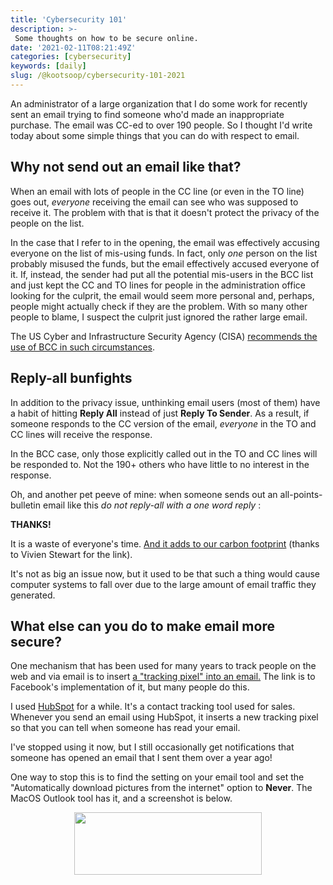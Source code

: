 ```yaml
---
title: 'Cybersecurity 101'
description: >-
 Some thoughts on how to be secure online.
date: '2021-02-11T08:21:49Z'
categories: [cybersecurity]
keywords: [daily]
slug: /@kootsoop/cybersecurity-101-2021
---
```


An administrator of a large organization that I do some work for recently sent an email trying to find someone who'd made an inappropriate purchase.  The email was CC-ed to over 190 people. So I thought I'd write today about some simple things that you can do with respect to email.

## Why not send out an email like that? 

When an email with lots of people in the CC line (or even in the TO line) goes out, *everyone* receiving the email can see who was supposed to receive it.  The problem with that is that it doesn't protect the privacy of the people on the list. 

In the case that I refer to in the opening, the email was effectively accusing everyone on the list of mis-using funds.  In fact, only *one* person on the list probably misused the funds, but the email effectively accused everyone of it.  If, instead, the sender had put all the potential mis-users in the BCC list and just kept the CC and TO lines for people in the administration office looking for the culprit, the email would seem more personal and, perhaps, people might actually check if they are the problem.  With so many other people to blame, I suspect the culprit just ignored the rather large email.

The US Cyber and Infrastructure Security Agency (CISA) [recommends the use of BCC in such circumstances](https://us-cert.cisa.gov/ncas/tips/ST04-008).

## Reply-all bunfights

In addition to the privacy issue, unthinking email users (most of them) have a habit of hitting **Reply All** instead of just **Reply To Sender**.  As a result, if someone responds to the CC version of the email, *everyone* in the TO and CC lines will receive the response.

In the BCC case, only those explicitly called out in the TO and CC lines will be responded to. Not the 190+ others who have little to no interest in the response.

Oh, and another pet peeve of mine: when someone sends out an all-points-bulletin email like this *do not reply-all with a one word reply* : 

**THANKS!**

It is a waste of everyone's time.  [And it adds to our carbon footprint](https://www.theguardian.com/technology/shortcuts/2019/nov/26/pointless-emails-theyre-not-just-irritating-they-have-a-massive-carbon-footprint) (thanks to Vivien Stewart for the link).

It's not as big an issue now, but it used to be that such a thing would cause computer systems to fall over due to the large amount of email traffic they generated.

## What else can you do to make email more secure?

One mechanism that has been used for many years to track people on the web and via email is to insert [a "tracking pixel" into an email.](https://www.facebook.com/business/m/pixel-manual-install)  The link is to Facebook's implementation of it, but many people do this.

I used [HubSpot](https://www.hubspot.com/) for a while. It's a contact tracking tool used for sales.  Whenever you send an email using HubSpot, it inserts a new tracking pixel so that you can tell when someone has read your email.

I've stopped using it now, but I still occasionally get notifications that someone has opened an email that I sent them over a year ago!

One way to stop this is to find the setting on your email tool and set the "Automatically download pictures from the internet" option to **Never**.  The MacOS Outlook tool has it, and a screenshot is below.

<p align="center">
<img src="https://kootsoop.github.io/images/no_pictures.png" width="300" height="100">
</p>
